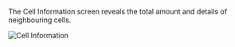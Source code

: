 The Cell Information screen reveals the total amount and details of neighbouring cells.

![Cell Information](https://raw.githubusercontent.com/SecUpwN/Android-IMSI-Catcher-Detector/master/SCREENSHOTS/Cell_Information.png)